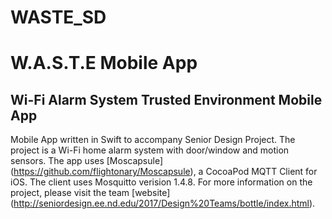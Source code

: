 # WASTE_SD
W.A.S.T.E Mobile App
=========
Wi-Fi Alarm System Trusted Environment Mobile App
-------------------------------------------------

Mobile App written in Swift to accompany Senior Design Project. The project is a Wi-Fi home alarm system with door/window and motion sensors. 
The app uses [Moscapsule] (https://github.com/flightonary/Moscapsule), a CocoaPod MQTT Client for iOS. The client uses Mosquitto verision 1.4.8. For more information on the project, please
visit the team [website] (http://seniordesign.ee.nd.edu/2017/Design%20Teams/bottle/index.html).

